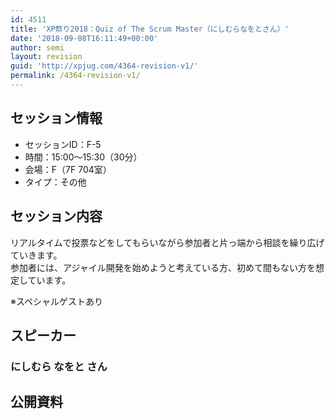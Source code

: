 ```yaml
---
id: 4511
title: 'XP祭り2018：Quiz of The Scrum Master（にしむらなをとさん）'
date: '2018-09-08T16:11:49+00:00'
author: semi
layout: revision
guid: 'http://xpjug.com/4364-revision-v1/'
permalink: /4364-revision-v1/
---
```


## セッション情報

- セッションID：F-5
- 時間：15:00～15:30（30分）
- 会場：F（7F 704室）
- タイプ：その他

## セッション内容

リアルタイムで投票などをしてもらいながら参加者と片っ端から相談を繰り広げていきます。  
参加者には、アジャイル開発を始めようと考えている方、初めて間もない方を想定しています。

※スペシャルゲストあり

## スピーカー

### にしむら なをと さん

## 公開資料

<script async="" class="speakerdeck-embed" data-id="49d6c386ae464eeda1ddfafd3d1af17a" data-ratio="1.77777777777778" src="//speakerdeck.com/assets/embed.js"></script>